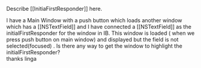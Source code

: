 Describe [[InitiaFirstResponder]] here.

I have a Main Window with a push button which loads another window which has
 a [[NSTextField]] and I have connected a [[NSTextField]] as the
initialFirstResponder for the window in IB. This window is loaded ( when we press push button on main window) and
displayed but the field is not selected(focused) .
Is there any way to get the window to highlight the
initialFirstResponder?  
thanks
linga